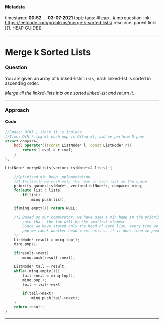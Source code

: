 #### Metadata

timestamp: **00:52**  &emsp;  **03-07-2021**
topic tags: #heap , #imp
question link: https://leetcode.com/problems/merge-k-sorted-lists/
resource:
parent link: [[1. HEAP GUIDE]]

---

# Merge k Sorted Lists

### Question
You are given an array of `k` linked-lists `lists`, each linked-list is sorted in ascending order.

_Merge all the linked-lists into one sorted linked-list and return it._


---


### Approach

#### Code

``` cpp
//Space: O(K) , since it is inplace
//Time: O(N * log k) each pop is O(log k), and we perform N pops
struct compare{
	bool operator()(const ListNode* l, const ListNode* r){
		return l->val > r->val;
	}
};

ListNode* mergeKLists(vector<ListNode*>& lists) {

	//Optimized min heap implementation
	//1.Initially we push only the head of each list in the queue
	priority_queue<ListNode*, vector<ListNode*>, compare> minq;
	for(auto list : lists)
		if(list)
			minq.push(list);

	if(minq.empty()) return NULL;

	/*2.Based on our comparator, we have used a min heap in the priority queue
		such that, the top will be the smallest element.
  		Since we have stored only the head of each list, every time we
  		pop we check whether head->next exists, if it does then we push it 
	*/
	ListNode* result = minq.top();
	minq.pop();

	if(result->next)
		minq.push(result->next);

	ListNode* tail = result;
	while(!minq.empty()){
		tail->next = minq.top();
		minq.pop();
		tail = tail->next;

		if(tail->next)
			minq.push(tail->next);
	}
	return result;
}
```

---


